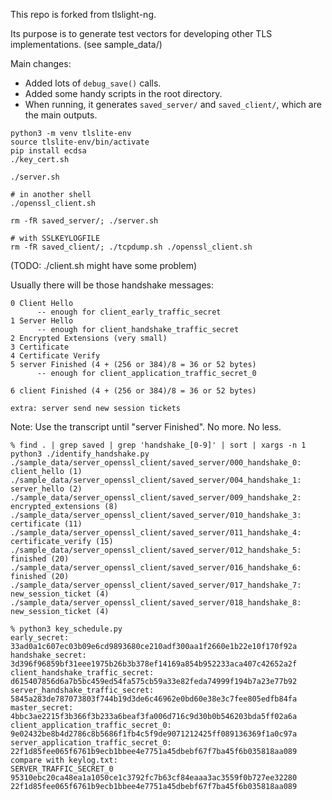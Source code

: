 This repo is forked from tlslight-ng.

Its purpose is to generate test vectors for developing other TLS implementations. (see sample_data/)

Main changes:
- Added lots of `debug_save()` calls.
- Added some handy scripts in the root directory.
- When running, it generates `saved_server/` and `saved_client/`, which are the main outputs.

```
python3 -m venv tlslite-env
source tlslite-env/bin/activate
pip install ecdsa
./key_cert.sh

./server.sh

# in another shell
./openssl_client.sh
```

```
rm -fR saved_server/; ./server.sh

# with SSLKEYLOGFILE
rm -fR saved_client/; ./tcpdump.sh ./openssl_client.sh  
```

(TODO: ./client.sh might have some problem)



Usually there will be those handshake messages:
```
0 Client Hello
      -- enough for client_early_traffic_secret
1 Server Hello
      -- enough for client_handshake_traffic_secret
2 Encrypted Extensions (very small)
3 Certificate
4 Certificate Verify
5 server Finished (4 + (256 or 384)/8 = 36 or 52 bytes)
      -- enough for client_application_traffic_secret_0

6 client Finished (4 + (256 or 384)/8 = 36 or 52 bytes)

extra: server send new session tickets
```

Note: Use the transcript until "server Finished". No more. No less.


```
% find . | grep saved | grep 'handshake_[0-9]' | sort | xargs -n 1 python3 ./identify_handshake.py
./sample_data/server_openssl_client/saved_server/000_handshake_0: client_hello (1)
./sample_data/server_openssl_client/saved_server/004_handshake_1: server_hello (2)
./sample_data/server_openssl_client/saved_server/009_handshake_2: encrypted_extensions (8)
./sample_data/server_openssl_client/saved_server/010_handshake_3: certificate (11)
./sample_data/server_openssl_client/saved_server/011_handshake_4: certificate_verify (15)
./sample_data/server_openssl_client/saved_server/012_handshake_5: finished (20)
./sample_data/server_openssl_client/saved_server/016_handshake_6: finished (20)
./sample_data/server_openssl_client/saved_server/017_handshake_7: new_session_ticket (4)
./sample_data/server_openssl_client/saved_server/018_handshake_8: new_session_ticket (4)
```

```
% python3 key_schedule.py
early_secret:  33ad0a1c607ec03b09e6cd9893680ce210adf300aa1f2660e1b22e10f170f92a
handshake_secret:  3d396f96859bf31eee1975b26b3b378ef14169a854b952233aca407c42652a2f
client_handshake_traffic_secret:  d615407856d6a7b5bc459ed54fa575cb59a33e82feda74999f194b7a23e77b92
server_handshake_traffic_secret:  5845a283de787073803f744b19d3de6c46962e0bd60e38e3c7fee805edfb84fa
master_secret:  4bbc3ae2215f3b366f3b233a6beaf3fa006d716c9d30b0b546203bda5ff02a6a
client_application_traffic_secret_0:  9e02432be8b4d2786c8b5686f1fb4c5f9de9071212425ff089136369f1a0c97a
server_application_traffic_secret_0:  22f1d85fee065f6761b9ecb1bbee4e7751a45dbebf67f7ba45f6b035818aa089
compare with keylog.txt:
SERVER_TRAFFIC_SECRET_0 95310ebc20ca48ea1a1050ce1c3792fc7b63cf84eaaa3ac3559f0b727ee32280 22f1d85fee065f6761b9ecb1bbee4e7751a45dbebf67f7ba45f6b035818aa089
```